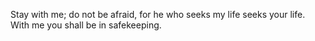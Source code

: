 Stay with me; do not be afraid, for he who seeks my life seeks your life. With me you shall be in safekeeping.
